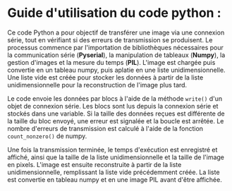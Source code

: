 # Guide d'utilisation du code python :

Ce code Python a pour objectif de transférer une image via une connexion série, tout en vérifiant si des erreurs de transmission se produisent. Le processus commence par l'importation de bibliothèques nécessaires pour la communication série (**Pyserial**), la manipulation de tableaux (**Numpy**), la gestion d'images et la mesure du temps (**PIL**). L'image est chargée puis convertie en un tableau numpy, puis aplatie en une liste unidimensionnelle. Une liste vide est créée pour stocker les données à partir de la liste unidimensionnelle pour la reconstruction de l'image plus tard.  

Le code envoie les données par blocs à l'aide de la méthode `write()` d'un objet de connexion série. Les blocs sont lus depuis la connexion série et stockés dans une variable. Si la taille des données reçues est différente de la taille du bloc envoyé, une erreur est signalée et la boucle est arrêtée. Le nombre d'erreurs de transmission est calculé à l'aide de la fonction `count_nonzero()` de numpy.  

Une fois la transmission terminée, le temps d'exécution est enregistré et affiché, ainsi que la taille de la liste unidimensionnelle et la taille de l'image en pixels. L'image est ensuite reconstruite à partir de la liste unidimensionnelle, remplissant la liste vide précédemment créée. La liste est convertie en tableau numpy et en une image PIL avant d'être affichée.  

